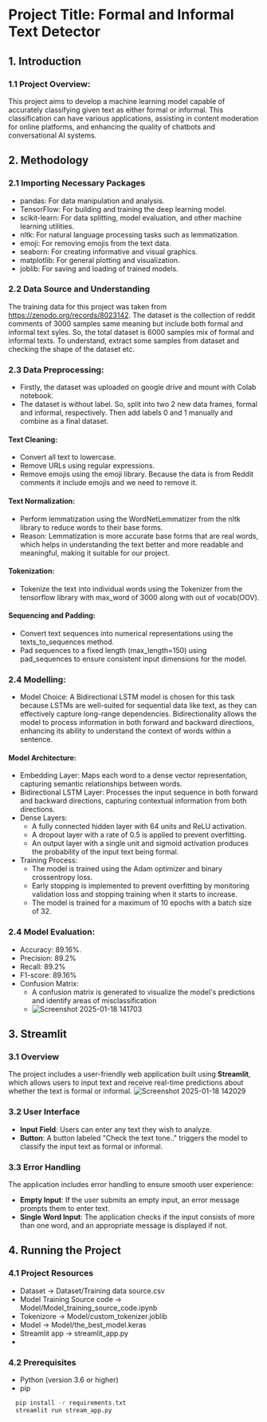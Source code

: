 # Project Title: Formal and Informal Text Detector
## 1. Introduction
### 1.1 Project Overview: 
   This project aims to develop a machine learning model capable of accurately classifying given text as either formal or informal. This classification can have various applications, assisting in content moderation for online platforms, and enhancing the quality of chatbots and conversational AI systems.

## 2. Methodology
### 2.1 Importing Necessary Packages
- pandas: For data manipulation and analysis.
- TensorFlow: For building and training the deep learning model.
- scikit-learn: For data splitting, model evaluation, and other machine learning utilities.
- nltk: For natural language processing tasks such as lemmatization.
- emoji: For removing emojis from the text data.
- seaborn: For creating informative and visual graphics.
- matplotlib: For general plotting and visualization.
- joblib: For saving and loading of trained models.

### 2.2 Data Source and Understanding  
The training data for this project was taken from https://zenodo.org/records/8023142. The dataset is the collection of reddit comments of 3000 samples same meaning but include both formal and informal text syles. So, the total dataset is 6000 samples mix of formal and informal texts.
To understand, extract some samples from dataset and checking the shape of the dataset etc.
### 2.3 Data Preprocessing:
- Firstly, the dataset was uploaded on google drive and mount with Colab notebook.
- The dataset is without label. So, split into two 2 new data frames, formal and informal, respectively. Then add labels 0 and 1 manually and combine as a final dataset. 
#### Text Cleaning:
- Convert all text to lowercase.
- Remove URLs using regular expressions.
- Remove emojis using the emoji library. Because the data is from Reddit comments it include emojis and we need to remove it.
#### Text Normalization:
- Perform lemmatization using the WordNetLemmatizer from the nltk library to reduce words to their base forms.
- Reason:  Lemmatization is more accurate base forms that are real words, which helps in understanding the text better and more readable and meaningful, making it suitable for our project.
#### Tokenization:
- Tokenize the text into individual words using the Tokenizer from the tensorflow library with max_word of 3000 along with out of vocab(OOV).
#### Sequencing and Padding:
- Convert text sequences into numerical representations using the texts_to_sequences method.
- Pad sequences to a fixed length (max_length=150) using pad_sequences to ensure consistent input dimensions for the model.
### 2.4 Modelling:
- Model Choice: A Bidirectional LSTM model is chosen for this task  because LSTMs are well-suited for sequential data like text, as they can effectively capture long-range dependencies. Bidirectionality allows the model to process information in both forward and backward directions, enhancing its ability to understand the context of words within a sentence.

#### Model Architecture:
- Embedding Layer: Maps each word to a dense vector representation, capturing semantic relationships between words.
- Bidirectional LSTM Layer: Processes the input sequence in both forward and backward directions, capturing contextual information from both directions.
- Dense Layers:
   - A fully connected hidden layer with 64 units and ReLU activation.
   - A dropout layer with a rate of 0.5 is applied to prevent overfitting.
   - An output layer with a single unit and sigmoid activation produces the probability of the input text being formal.
- Training Process:
   - The model is trained using the Adam optimizer and binary crossentropy loss.
   - Early stopping is implemented to prevent overfitting by monitoring validation loss and stopping training when it starts to increase.
   - The model is trained for a maximum of 10 epochs with a batch size of 32.
### 2.4 Model Evaluation:
   - Accuracy: 89.16%.
   - Precision: 89.2%
   - Recall: 89.2%
   - F1-score: 89.16%
- Confusion Matrix:
   - A confusion matrix is generated to visualize the model's predictions and identify areas of misclassification
   - ![Screenshot 2025-01-18 141703](https://github.com/user-attachments/assets/a57f9bd6-92a3-4355-be23-7966c780abd4)

## 3. Streamlit
### 3.1 Overview
The project includes a user-friendly web application built using **Streamlit**, which allows users to input text and receive real-time predictions about whether the text is formal or informal. 
![Screenshot 2025-01-18 142029](https://github.com/user-attachments/assets/f9701ac2-7fbd-4ee3-bfc9-5352e21dd665)

### 3.2 User Interface
- **Input Field**: Users can enter any text they wish to analyze.
- **Button**: A button labeled "Check the text tone.." triggers the model to classify the input text as formal or informal.

### 3.3 Error Handling
The application includes error handling to ensure smooth user experience:
- **Empty Input**: If the user submits an empty input, an error message prompts them to enter text.
- **Single Word Input**: The application checks if the input consists of more than one word, and an appropriate message is displayed if not.

## 4. Running the Project
### 4.1 Project Resources
   - Dataset -> Dataset/Training data source.csv
   - Model Training Source code -> Model/Model_training_source_code.ipynb
   - Tokenizore -> Model/custom_tokenizer.joblib
   - Model -> Model/the_best_model.keras
   - Streamlit app -> streamlit_app.py
   - 
### 4.2 Prerequisites
- Python (version 3.6 or higher)
- pip 

 ```bash
   pip install -r requirements.txt
   streamlit run stream_app.py
